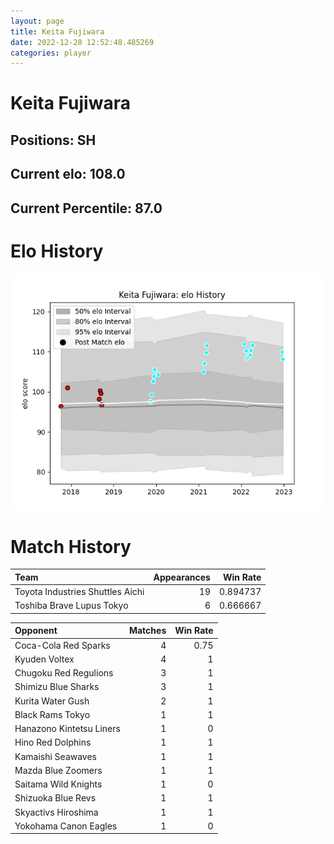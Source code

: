 ```yaml
---  
layout: page  
title: Keita Fujiwara  
date: 2022-12-28 12:52:48.485269  
categories: player  
---
```

# Keita Fujiwara

## Positions: SH

## Current elo: 108.0

## Current Percentile: 87.0

# Elo History


![elo history](history_KeitaFujiwara.png)
# Match History


| Team                             |   Appearances |   Win Rate |
|:---------------------------------|--------------:|-----------:|
| Toyota Industries Shuttles Aichi |            19 |   0.894737 |
| Toshiba Brave Lupus Tokyo        |             6 |   0.666667 |

| Opponent                 |   Matches |   Win Rate |
|:-------------------------|----------:|-----------:|
| Coca-Cola Red Sparks     |         4 |       0.75 |
| Kyuden Voltex            |         4 |       1    |
| Chugoku Red Regulions    |         3 |       1    |
| Shimizu Blue Sharks      |         3 |       1    |
| Kurita Water Gush        |         2 |       1    |
| Black Rams Tokyo         |         1 |       1    |
| Hanazono Kintetsu Liners |         1 |       0    |
| Hino Red Dolphins        |         1 |       1    |
| Kamaishi Seawaves        |         1 |       1    |
| Mazda Blue Zoomers       |         1 |       1    |
| Saitama Wild Knights     |         1 |       0    |
| Shizuoka Blue Revs       |         1 |       1    |
| Skyactivs Hiroshima      |         1 |       1    |
| Yokohama Canon Eagles    |         1 |       0    |